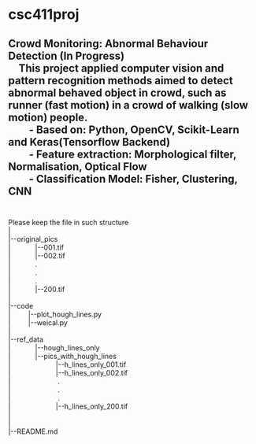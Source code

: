 csc411proj
===
Crowd Monitoring: Abnormal Behaviour Detection (In Progress)  
&emsp;This project applied computer vision and pattern recognition methods aimed to detect abnormal behaved object in crowd, such as runner (fast motion) in a crowd of walking (slow motion) people.  
&emsp;&emsp;- Based on: Python, OpenCV, Scikit-Learn and Keras(Tensorflow Backend)  
&emsp;&emsp;- Feature extraction: Morphological filter, Normalisation, Optical Flow  
&emsp;&emsp;- Classification Model: Fisher, Clustering, CNN  
<br>
---
Please keep the file in such structure  
|  
|--original_pics  
| &emsp;&emsp;&emsp;     |--001.tif  
| &emsp;&emsp;&emsp;     |--002.tif  
| &emsp;&emsp;&emsp;     .  
| &emsp;&emsp;&emsp;     .  
| &emsp;&emsp;&emsp;     .  
| &emsp;&emsp;&emsp;     |--200.tif  
|  
|--code  
| &emsp;&emsp;  |--plot_hough_lines.py  
| &emsp;&emsp;  |--weical.py      
|  
|--ref_data  
|  &emsp;&emsp;&emsp; |--hough_lines_only  
|  &emsp;&emsp;&emsp; |--pics_with_hough_lines  
|  &emsp;&emsp;&emsp;&emsp;&emsp;&emsp; |--h_lines_only_001.tif  
|  &emsp;&emsp;&emsp;&emsp;&emsp;&emsp; |--h_lines_only_002.tif  
| &emsp;&emsp;&emsp;  &emsp;&emsp;&emsp;   .  
| &emsp;&emsp;&emsp;  &emsp;&emsp;&emsp;   .  
| &emsp;&emsp;&emsp;  &emsp;&emsp;&emsp;   .  
|  &emsp;&emsp;&emsp;&emsp;&emsp;&emsp; |--h_lines_only_200.tif  
|  
|  
|--README.md  
